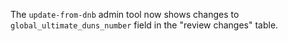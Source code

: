 The `update-from-dnb` admin tool now shows changes to `global_ultimate_duns_number` field in the "review changes" table.
